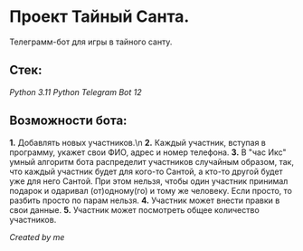# Проект Тайный Санта.

Телеграмм-бот для игры в тайного санту.

## Стек:

*Python 3.11*
*Python Telegram Bot 12*

## Возможности бота:

**1.** Добавлять новых участников.\n
**2.** Каждый участник, вступая в программу, укажет свои ФИО, адрес и номер телефона.
**3.** В "час Икс" умный алгоритм бота распределит участников случайным образом, так, что каждый участник будет для кого-то Сантой, а кто-то другой будет уже для него Сантой. При этом нельзя, чтобы один участник принимал подарок и одаривал (от)одному(го) и тому же человеку. Если просто, то разбить просто по парам нельзя.
**4.** Участник может внести правки в свои данные.
**5.** Участник может посмотреть общее количество участников. 

_Created by me_
